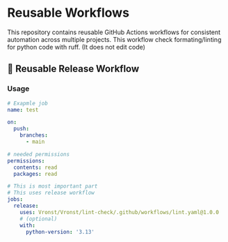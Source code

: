 # Reusable Workflows

This repository contains reusable GitHub Actions workflows for consistent automation across multiple projects.
This workflow check formating/linting for python code with ruff. (It does not edit code)

## 🔁 Reusable Release Workflow

### Usage

```yaml
# Exapmle job
name: test

on:
  push:
    branches:
      - main

# needed permissions
permissions:
  contents: read
  packages: read

# This is most important part
# This uses release workflow
jobs:
  release:
    uses: Vronst/Vronst/lint-check/.github/workflows/lint.yaml@1.0.0
    # (optional)
    with:
      python-version: '3.13'
```

